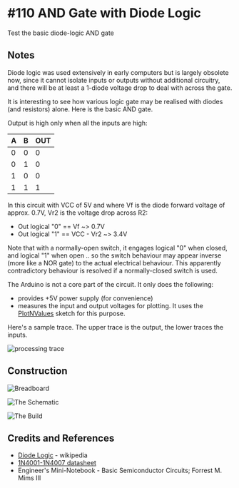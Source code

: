 # #110 AND Gate with Diode Logic

Test the basic diode-logic AND gate

## Notes

Diode logic was used extensively in early computers but is largely obsolete now, since it cannot isolate inputs or outputs
without additional circuitry, and there will be at least a 1-diode voltage drop to deal with across the gate.

It is interesting to see how various logic gate may be realised with diodes (and resistors) alone. Here is the basic AND gate.

Output is high only when all the inputs are high:

| A | B | OUT |
|---|---|-----|
| 0 | 0 | 0   |
| 0 | 1 | 0   |
| 1 | 0 | 0   |
| 1 | 1 | 1   |

In this circuit with VCC of 5V and where Vf is the diode forward voltage of approx. 0.7V, Vr2 is the voltage drop across R2:
* Out logical "0" == Vf ~> 0.7V
* Out logical "1" == VCC - Vr2 ~> 3.4V

Note that with a normally-open switch, it engages logical "0" when closed, and logical "1" when open ..
so the switch behaviour may appear inverse (more like a NOR gate) to the actual electrical behaviour.
This apparently contradictory behaviour is resolved if a normally-closed switch is used.

The Arduino is not a core part of the circuit. It only does the following:
* provides +5V power supply (for convenience)
* measures the input and output voltages for plotting. It uses the [PlotNValues](../../../playground/PlotNValues) sketch for this purpose.

Here's a sample trace. The upper trace is the output, the lower traces the inputs.

![processing trace](./assets/processing_trace.png?raw=true)

## Construction

![Breadboard](./assets/AND_bb.jpg?raw=true)

![The Schematic](./assets/AND_schematic.jpg?raw=true)

![The Build](./assets/AND_build.jpg?raw=true)

## Credits and References

* [Diode Logic](https://en.wikipedia.org/wiki/Diode_logic) - wikipedia
* [1N4001-1N4007 datasheet](https://www.futurlec.com/Diodes/1N4007.shtml)
* Engineer's Mini-Notebook - Basic Semiconductor Circuits; Forrest M. Mims III
